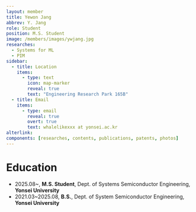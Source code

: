 ```yaml
---
layout: member
title: Yewon Jang
abbrev: Y. Jang
role: Student
position: M.S. Student
image: /members/images/ywjang.jpg
researches:
  - Systems for ML
  - PIM
sidebar:
  - title: Location
    items:
      - type: text
        icon: map-marker
        reveal: true
        text: "Engineering Research Park 165B"
  - title: Email
    items:
      - type: email
        reveal: true
        overt: true
        text: whalelikexxx at yonsei.ac.kr
alterlink: 
components: [researches, contents, publications, patents, photos]
---
```


# Education
* 2025.08~, **M.S. Student**, Dept. of Systems Semiconductor Engineering, **Yonsei University**
* 2021.03~2025.08, **B.S.**, Dept. of System Semiconductor Engineering, **Yonsei University**

